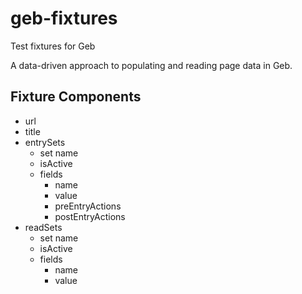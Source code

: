 # geb-fixtures
Test fixtures for Geb

A data-driven approach to populating and reading page data in Geb.

## Fixture Components
  - url
  - title
  - entrySets
    - set name
    - isActive
    - fields
        * name
        * value
        * preEntryActions
        * postEntryActions
  - readSets
    - set name
    - isActive
    - fields
      * name
      * value
